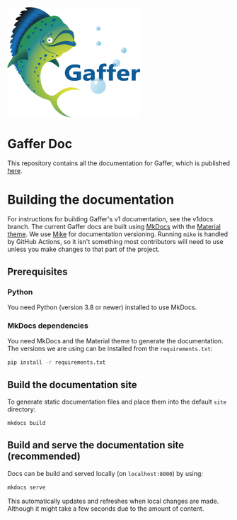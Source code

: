 <img src="docs/assets/logoWithText.png" width="300">

Gaffer Doc
==========

This repository contains all the documentation for Gaffer, which is published [here](https://gchq.github.io/gaffer-doc/).

# Building the documentation
For instructions for building Gaffer's v1 documentation, see the v1docs branch.
The current Gaffer docs are built using [MkDocs](https://www.mkdocs.org) with the [Material theme](https://squidfunk.github.io/mkdocs-material/).
We use [Mike](https://github.com/jimporter/mike) for documentation versioning. Running `mike` is handled by GitHub Actions, so it isn't something most contributors will need to use unless you make changes to that part of the project.

## Prerequisites
### Python
You need Python (version 3.8 or newer) installed to use MkDocs.

### MkDocs dependencies
You need MkDocs and the Material theme to generate the documentation. The versions we are using can be installed from the `requirements.txt`:

```bash
pip install -r requirements.txt
```
 
## Build the documentation site
To generate static documentation files and place them into the default `site` directory:

```bash
mkdocs build
```

## Build and serve the documentation site (recommended)
Docs can be build and served locally (on `localhost:8000`) by using:

```bash
mkdocs serve
```

This automatically updates and refreshes when local changes are made. Although it might take a few seconds due to the amount of content.
